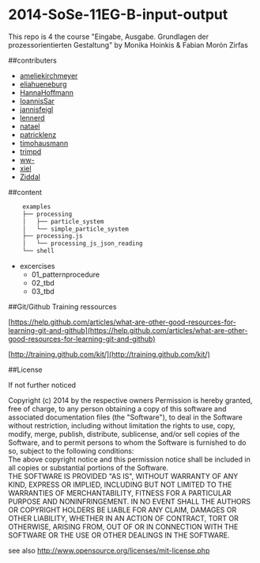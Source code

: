 2014-SoSe-11EG-B-input-output
=============================

This repo is 4 the course "Eingabe, Ausgabe. Grundlagen der prozessorientierten Gestaltung" by Monika Hoinkis &amp; Fabian Morón Zirfas  

##contributers

- [ameliekirchmeyer](https://github.com/ameliekirchmeyer) 
- [eliahueneburg](https://github.com/eliahueneburg) 
- [HannaHoffmann](https://github.com/HannaHoffmann) 
- [IoannisSar](https://github.com/IoannisSar) 
- [jannisfeigl](https://github.com/jannisfeigl) 
- [lennerd](https://github.com/lennerd) 
- [natael](https://github.com/natael) 
- [patricklenz](https://github.com/patricklenz) 
- [timohausmann](https://github.com/timohausmann) 
- [trimpd](https://github.com/trimpd) 
- [ww-](https://github.com/ww-) 
- [xiel](https://github.com/xiel) 
- [Ziddal](https://github.com/Ziddal) 



##content

```txt
    examples  
    ├── processing
    │   ├── particle_system
    │   └── simple_particle_system
    ├── processing.js
    │   └── processing_js_json_reading
    └── shell
```


- excercises  
    + 01_patternprocedure
    + 02_tbd
    + 03_tbd

##Git/Github Training ressources  

[https://help.github.com/articles/what-are-other-good-resources-for-learning-git-and-github](https://help.github.com/articles/what-are-other-good-resources-for-learning-git-and-github)  

[http://training.github.com/kit/](http://training.github.com/kit/)  

##License  

If not further noticed  

Copyright (c)  2014 by the respective owners
Permission is hereby granted, free of charge, to any person obtaining a copy of this software and associated documentation files (the "Software"), to deal in the Software  without restriction, including without limitation the rights to use, copy, modify, merge, publish, distribute, sublicense, and/or sell copies of the Software, and to  permit persons to whom the Software is furnished to do so, subject to the following conditions:  
The above copyright notice and this permission notice shall be included in all copies or substantial portions of the Software.  
THE SOFTWARE IS PROVIDED "AS IS", WITHOUT WARRANTY OF ANY KIND, EXPRESS OR IMPLIED, INCLUDING BUT NOT LIMITED TO THE WARRANTIES OF MERCHANTABILITY, FITNESS FOR A  PARTICULAR PURPOSE AND NONINFRINGEMENT. IN NO EVENT SHALL THE AUTHORS OR COPYRIGHT HOLDERS BE LIABLE FOR ANY CLAIM, DAMAGES OR OTHER LIABILITY, WHETHER IN AN ACTION OF  CONTRACT, TORT OR OTHERWISE, ARISING FROM, OUT OF OR IN CONNECTION WITH THE SOFTWARE OR THE USE OR OTHER DEALINGS IN THE SOFTWARE.  

see also http://www.opensource.org/licenses/mit-license.php


